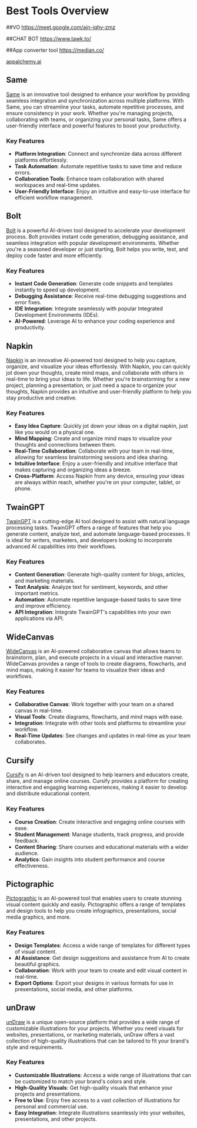 # Best Tools Overview
##VO
https://meet.google.com/ajn-jqhv-zmz

##CHAT BOT
https://www.tawk.to/


##App converter tool
https://median.co/


[appalchemy.ai
](https://appalchemy.ai/)

## Same

[Same](https://same.new/) is an innovative tool designed to enhance your workflow by providing seamless integration and synchronization across multiple platforms. With Same, you can streamline your tasks, automate repetitive processes, and ensure consistency in your work. Whether you're managing projects, collaborating with teams, or organizing your personal tasks, Same offers a user-friendly interface and powerful features to boost your productivity.

### Key Features
- **Platform Integration**: Connect and synchronize data across different platforms effortlessly.
- **Task Automation**: Automate repetitive tasks to save time and reduce errors.
- **Collaboration Tools**: Enhance team collaboration with shared workspaces and real-time updates.
- **User-Friendly Interface**: Enjoy an intuitive and easy-to-use interface for efficient workflow management.

## Bolt

[Bolt](https://bolt.new/) is a powerful AI-driven tool designed to accelerate your development process. Bolt provides instant code generation, debugging assistance, and seamless integration with popular development environments. Whether you're a seasoned developer or just starting, Bolt helps you write, test, and deploy code faster and more efficiently.

### Key Features
- **Instant Code Generation**: Generate code snippets and templates instantly to speed up development.
- **Debugging Assistance**: Receive real-time debugging suggestions and error fixes.
- **IDE Integration**: Integrate seamlessly with popular Integrated Development Environments (IDEs).
- **AI-Powered**: Leverage AI to enhance your coding experience and productivity.

## Napkin

[Napkin](https://www.napkin.ai/) is an innovative AI-powered tool designed to help you capture, organize, and visualize your ideas effortlessly. With Napkin, you can quickly jot down your thoughts, create mind maps, and collaborate with others in real-time to bring your ideas to life. Whether you're brainstorming for a new project, planning a presentation, or just need a space to organize your thoughts, Napkin provides an intuitive and user-friendly platform to help you stay productive and creative.

### Key Features
- **Easy Idea Capture**: Quickly jot down your ideas on a digital napkin, just like you would on a physical one.
- **Mind Mapping**: Create and organize mind maps to visualize your thoughts and connections between them.
- **Real-Time Collaboration**: Collaborate with your team in real-time, allowing for seamless brainstorming sessions and idea sharing.
- **Intuitive Interface**: Enjoy a user-friendly and intuitive interface that makes capturing and organizing ideas a breeze.
- **Cross-Platform**: Access Napkin from any device, ensuring your ideas are always within reach, whether you're on your computer, tablet, or phone.

## TwainGPT

[TwainGPT](https://www.twaingpt.com/) is a cutting-edge AI tool designed to assist with natural language processing tasks. TwainGPT offers a range of features that help you generate content, analyze text, and automate language-based processes. It is ideal for writers, marketers, and developers looking to incorporate advanced AI capabilities into their workflows.

### Key Features
- **Content Generation**: Generate high-quality content for blogs, articles, and marketing materials.
- **Text Analysis**: Analyze text for sentiment, keywords, and other important metrics.
- **Automation**: Automate repetitive language-based tasks to save time and improve efficiency.
- **API Integration**: Integrate TwainGPT's capabilities into your own applications via API.

## WideCanvas

[WideCanvas](https://widecanvas.ai) is an AI-powered collaborative canvas that allows teams to brainstorm, plan, and execute projects in a visual and interactive manner. WideCanvas provides a range of tools to create diagrams, flowcharts, and mind maps, making it easier for teams to visualize their ideas and workflows.

### Key Features
- **Collaborative Canvas**: Work together with your team on a shared canvas in real-time.
- **Visual Tools**: Create diagrams, flowcharts, and mind maps with ease.
- **Integration**: Integrate with other tools and platforms to streamline your workflow.
- **Real-Time Updates**: See changes and updates in real-time as your team collaborates.

## Cursify

[Cursify](https://cursify.vercel.app/) is an AI-driven tool designed to help learners and educators create, share, and manage online courses. Cursify provides a platform for creating interactive and engaging learning experiences, making it easier to develop and distribute educational content.

### Key Features
- **Course Creation**: Create interactive and engaging online courses with ease.
- **Student Management**: Manage students, track progress, and provide feedback.
- **Content Sharing**: Share courses and educational materials with a wider audience.
- **Analytics**: Gain insights into student performance and course effectiveness.

## Pictographic

[Pictographic](https://www.pictographic.io/) is an AI-powered tool that enables users to create stunning visual content quickly and easily. Pictographic offers a range of templates and design tools to help you create infographics, presentations, social media graphics, and more.

### Key Features
- **Design Templates**: Access a wide range of templates for different types of visual content.
- **AI Assistance**: Get design suggestions and assistance from AI to create beautiful graphics.
- **Collaboration**: Work with your team to create and edit visual content in real-time.
- **Export Options**: Export your designs in various formats for use in presentations, social media, and other platforms.

## unDraw

[unDraw](https://undraw.co/) is a unique open-source platform that provides a wide range of customizable illustrations for your projects. Whether you need visuals for websites, presentations, or marketing materials, unDraw offers a vast collection of high-quality illustrations that can be tailored to fit your brand's style and requirements.

### Key Features
- **Customizable Illustrations**: Access a wide range of illustrations that can be customized to match your brand's colors and style.
- **High-Quality Visuals**: Get high-quality visuals that enhance your projects and presentations.
- **Free to Use**: Enjoy free access to a vast collection of illustrations for personal and commercial use.
- **Easy Integration**: Integrate illustrations seamlessly into your websites, presentations, and other projects.
